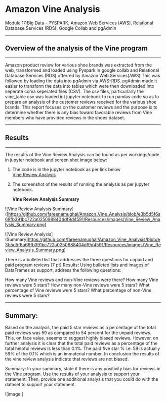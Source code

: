 # Amazon Vine Analysis
Module 17:Big Data - PYSPARK, Amazon Web Services (AWS), Relational Database Services (RDS), Google Collab and pgAdmin  
___

## Overview of the analysis of the Vine program
___
Amazon product review for various shoe brands was extracted from the web, transformed and loaded using Pyspark in google collab and Relational Database Services (RDS) offerred by Amazon Web Services(AWS) This was followed by loading the data into pgAdmin via AWS-RDS. pgAdmin made it easier to transform the data into tables which were then downloaded into seperate coma seperated files (CSV). The csv files, particurlarly the vine_table csv was loaded int jupyter notebook to run pandas code so as to prepare an analysis of the customer reviews received for the various shoe brands. This report focuses on the customer reviews and the purpose is to determine whether there is any bias toward favorable reviews from Vine members who have provided reviews in the shoes dataset.

___

## Results
___

The results of the Vine Review Analysis can be found as per workings/code in jupyter notebook and screen shot image below:
1.	The code is in the jupyter notebook as per link below  
[Vine Review Analysis](https://github.com/fareenamughal/Amazon_Vine_Analysis/blob/e2969ebdbdb0a006a33f47d4bdcb041815554a6d/VIne_Review_Analysis.ipynb)

2. The screenshot of the results of running the analysis as per jupyter notebook. 

    **Vine Review Analysis Summary**

![Vine Review Analysis Summary] ([https://github.com/fareenamughal/Amazon_Vine_Analysis/blob/e3b5d5f6a68fb391bc722a0250988404df9d4591/Resources/images/Vine_Review_Analysis_Summary.png]


![Vine Review Analysis] (Summary]https://github.com/fareenamughal/Amazon_Vine_Analysis/blob/e3b5d5f6a68fb391bc722a0250988404df9d4591/Resources/images/Vine_Review_Analysis_Summary.png)

There is a bulleted list that addresses the three questions for unpaid and paid program reviews (7 pt)
Results: Using bulleted lists and images of DataFrames as support, address the following questions:

How many Vine reviews and non-Vine reviews were there?
How many Vine reviews were 5 stars? How many non-Vine reviews were 5 stars?
What percentage of Vine reviews were 5 stars? What percentage of non-Vine reviews were 5 stars?


___

## Summary:

Based on the analysis, the paid 5 star reviews as a percentage of the total paid reviews was 59 as compared to 54 percent for the unpaid reviews. This, on face value, seeems to suggest highly biased reviews. However, on further analysis it is clear that the total paid reviews as a percentage of the total helpful reviews is less than 0.1%. The paid five star % i.e. 59 is actually 59% of the 0.1% which is an immaterial number. In conclusion the results of the vine review analysis indicate that reviews are not biased.






Summary: In your summary, state if there is any positivity bias for reviews in the Vine program. Use the results of your analysis to support your statement. Then, provide one additional analysis that you could do with the dataset to support your statement.


![image [ 

